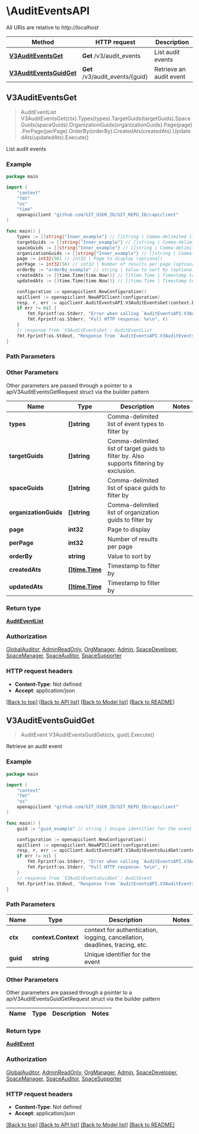 # \AuditEventsAPI

All URIs are relative to *http://localhost*

Method | HTTP request | Description
------------- | ------------- | -------------
[**V3AuditEventsGet**](AuditEventsAPI.md#V3AuditEventsGet) | **Get** /v3/audit_events | List audit events
[**V3AuditEventsGuidGet**](AuditEventsAPI.md#V3AuditEventsGuidGet) | **Get** /v3/audit_events/{guid} | Retrieve an audit event



## V3AuditEventsGet

> AuditEventList V3AuditEventsGet(ctx).Types(types).TargetGuids(targetGuids).SpaceGuids(spaceGuids).OrganizationGuids(organizationGuids).Page(page).PerPage(perPage).OrderBy(orderBy).CreatedAts(createdAts).UpdatedAts(updatedAts).Execute()

List audit events

### Example

```go
package main

import (
	"context"
	"fmt"
	"os"
    "time"
	openapiclient "github.com/GIT_USER_ID/GIT_REPO_ID/capiclient"
)

func main() {
	types := []string{"Inner_example"} // []string | Comma-delimited list of event types to filter by (optional)
	targetGuids := []string{"Inner_example"} // []string | Comma-delimited list of target guids to filter by. Also supports filtering by exclusion. (optional)
	spaceGuids := []string{"Inner_example"} // []string | Comma-delimited list of space guids to filter by (optional)
	organizationGuids := []string{"Inner_example"} // []string | Comma-delimited list of organization guids to filter by (optional)
	page := int32(56) // int32 | Page to display (optional)
	perPage := int32(56) // int32 | Number of results per page (optional)
	orderBy := "orderBy_example" // string | Value to sort by (optional)
	createdAts := []time.Time{time.Now()} // []time.Time | Timestamp to filter by (optional)
	updatedAts := []time.Time{time.Now()} // []time.Time | Timestamp to filter by (optional)

	configuration := openapiclient.NewConfiguration()
	apiClient := openapiclient.NewAPIClient(configuration)
	resp, r, err := apiClient.AuditEventsAPI.V3AuditEventsGet(context.Background()).Types(types).TargetGuids(targetGuids).SpaceGuids(spaceGuids).OrganizationGuids(organizationGuids).Page(page).PerPage(perPage).OrderBy(orderBy).CreatedAts(createdAts).UpdatedAts(updatedAts).Execute()
	if err != nil {
		fmt.Fprintf(os.Stderr, "Error when calling `AuditEventsAPI.V3AuditEventsGet``: %v\n", err)
		fmt.Fprintf(os.Stderr, "Full HTTP response: %v\n", r)
	}
	// response from `V3AuditEventsGet`: AuditEventList
	fmt.Fprintf(os.Stdout, "Response from `AuditEventsAPI.V3AuditEventsGet`: %v\n", resp)
}
```

### Path Parameters



### Other Parameters

Other parameters are passed through a pointer to a apiV3AuditEventsGetRequest struct via the builder pattern


Name | Type | Description  | Notes
------------- | ------------- | ------------- | -------------
 **types** | **[]string** | Comma-delimited list of event types to filter by | 
 **targetGuids** | **[]string** | Comma-delimited list of target guids to filter by. Also supports filtering by exclusion. | 
 **spaceGuids** | **[]string** | Comma-delimited list of space guids to filter by | 
 **organizationGuids** | **[]string** | Comma-delimited list of organization guids to filter by | 
 **page** | **int32** | Page to display | 
 **perPage** | **int32** | Number of results per page | 
 **orderBy** | **string** | Value to sort by | 
 **createdAts** | [**[]time.Time**](time.Time.md) | Timestamp to filter by | 
 **updatedAts** | [**[]time.Time**](time.Time.md) | Timestamp to filter by | 

### Return type

[**AuditEventList**](AuditEventList.md)

### Authorization

[GlobalAuditor](../README.md#GlobalAuditor), [AdminReadOnly](../README.md#AdminReadOnly), [OrgManager](../README.md#OrgManager), [Admin](../README.md#Admin), [SpaceDeveloper](../README.md#SpaceDeveloper), [SpaceManager](../README.md#SpaceManager), [SpaceAuditor](../README.md#SpaceAuditor), [SpaceSupporter](../README.md#SpaceSupporter)

### HTTP request headers

- **Content-Type**: Not defined
- **Accept**: application/json

[[Back to top]](#) [[Back to API list]](../README.md#documentation-for-api-endpoints)
[[Back to Model list]](../README.md#documentation-for-models)
[[Back to README]](../README.md)


## V3AuditEventsGuidGet

> AuditEvent V3AuditEventsGuidGet(ctx, guid).Execute()

Retrieve an audit event

### Example

```go
package main

import (
	"context"
	"fmt"
	"os"
	openapiclient "github.com/GIT_USER_ID/GIT_REPO_ID/capiclient"
)

func main() {
	guid := "guid_example" // string | Unique identifier for the event

	configuration := openapiclient.NewConfiguration()
	apiClient := openapiclient.NewAPIClient(configuration)
	resp, r, err := apiClient.AuditEventsAPI.V3AuditEventsGuidGet(context.Background(), guid).Execute()
	if err != nil {
		fmt.Fprintf(os.Stderr, "Error when calling `AuditEventsAPI.V3AuditEventsGuidGet``: %v\n", err)
		fmt.Fprintf(os.Stderr, "Full HTTP response: %v\n", r)
	}
	// response from `V3AuditEventsGuidGet`: AuditEvent
	fmt.Fprintf(os.Stdout, "Response from `AuditEventsAPI.V3AuditEventsGuidGet`: %v\n", resp)
}
```

### Path Parameters


Name | Type | Description  | Notes
------------- | ------------- | ------------- | -------------
**ctx** | **context.Context** | context for authentication, logging, cancellation, deadlines, tracing, etc.
**guid** | **string** | Unique identifier for the event | 

### Other Parameters

Other parameters are passed through a pointer to a apiV3AuditEventsGuidGetRequest struct via the builder pattern


Name | Type | Description  | Notes
------------- | ------------- | ------------- | -------------


### Return type

[**AuditEvent**](AuditEvent.md)

### Authorization

[GlobalAuditor](../README.md#GlobalAuditor), [AdminReadOnly](../README.md#AdminReadOnly), [OrgManager](../README.md#OrgManager), [Admin](../README.md#Admin), [SpaceDeveloper](../README.md#SpaceDeveloper), [SpaceManager](../README.md#SpaceManager), [SpaceAuditor](../README.md#SpaceAuditor), [SpaceSupporter](../README.md#SpaceSupporter)

### HTTP request headers

- **Content-Type**: Not defined
- **Accept**: application/json

[[Back to top]](#) [[Back to API list]](../README.md#documentation-for-api-endpoints)
[[Back to Model list]](../README.md#documentation-for-models)
[[Back to README]](../README.md)

